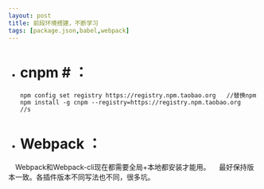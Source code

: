 ```yaml
---
layout: post
title: 前段环境搭建，不断学习
tags: [package.json,babel,webpack]
---
```


- # **cnpm** # ：
  ```
  npm config set registry https://registry.npm.taobao.org   //替换npm
  npm install -g cnpm --registry=https://registry.npm.taobao.org   //s
  ```

- # **Webpack** ：
　Webpack和Webpack-cli现在都需要全局+本地都安装才能用。
　最好保持版本一致。各插件版本不同写法也不同，很多坑。
